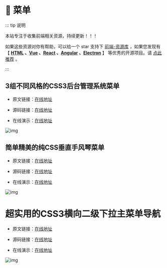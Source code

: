 # 🍁 菜单

::: tip 说明

本站专注于收集前端相关资源，持续更新！！！

如果这些资源对你有帮助，可以给一个 star 支持下 [前端-资源库](https://github.com/huangpw/document-frontend-vitepress) ，如果您发现有 【 **[HTML](/html) 、[Vue](/vue) 、[React](/react) 、[Angular](/angular) 、[Electron](/electron)** 】 等优秀的开源项目。请 [点此推荐](https://github.com/huangpw/document-frontend-vitepress/issues/new) 。

:::



## 3组不同风格的CSS3后台管理系统菜单

- 原文链接：[在线地址](https://www.html5tricks.com/css-admin-menu.html)

- 源码链接：[在线地址](https://www.html5tricks.com/download/css-admin-menu.rar)

- 在线演示：[在线地址](https://www.html5tricks.com/demo/css-admin-menu/index.html)

![img](/images/html/css/code/menu/css-admin-menu.png)



## 简单精美的纯CSS垂直手风琴菜单

- 原文链接：[在线地址](https://www.html5tricks.com/pure-css-accordion-menu.html)

- 源码链接：[在线地址](https://www.html5tricks.com/download/pure-css-accordion-menu.rar)

- 在线演示：[在线地址](https://www.html5tricks.com/demo/pure-css-accordion-menu/index.html)

![img](/images/html/css/code/menu/pure-css-accordion-menu.png)



# 超实用的CSS3横向二级下拉主菜单导航

- 原文链接：[在线地址](https://www.html5tricks.com/css3-hor-dropdown-menu.html)

- 源码链接：[在线地址](https://www.html5tricks.com/download/css3-hor-dropdown-menu.rar)

- 在线演示：[在线地址](https://www.html5tricks.com/demo/css3-hor-dropdown-menu/index.html)

![img](/images/html/css/code/menu/css3-hor-dropdown-menu.png)

